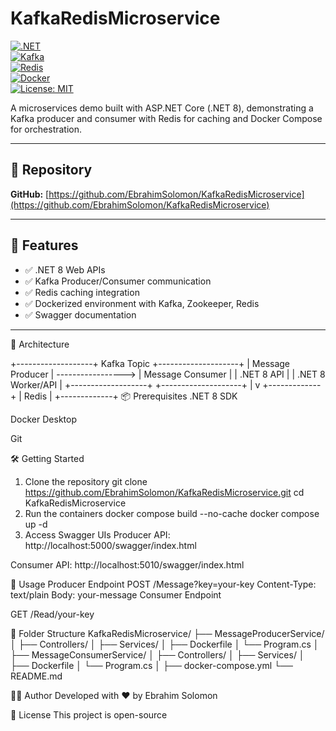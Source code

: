 # KafkaRedisMicroservice

[![.NET](https://img.shields.io/badge/.NET-8.0-blue?logo=dotnet)](https://dotnet.microsoft.com/)  
[![Kafka](https://img.shields.io/badge/Kafka-Confluent%207.6.1-231F20?logo=apachekafka)](https://www.confluent.io/)  
[![Redis](https://img.shields.io/badge/Redis-7.2--alpine-DC382D?logo=redis)](https://hub.docker.com/_/redis)  
[![Docker](https://img.shields.io/badge/Docker-Compose-blue?logo=docker)](https://www.docker.com/products/docker-desktop)  
[![License: MIT](https://img.shields.io/badge/License-MIT-yellow.svg)](https://opensource.org/licenses/MIT)

A microservices demo built with ASP.NET Core (.NET 8), demonstrating a Kafka producer and consumer with Redis for caching and Docker Compose for orchestration.

---

## 🔗 Repository

**GitHub:** [https://github.com/EbrahimSolomon/KafkaRedisMicroservice](https://github.com/EbrahimSolomon/KafkaRedisMicroservice)

---

## 🚀 Features

- ✅ .NET 8 Web APIs
- ✅ Kafka Producer/Consumer communication
- ✅ Redis caching integration
- ✅ Dockerized environment with Kafka, Zookeeper, Redis
- ✅ Swagger documentation

---

🧱 Architecture

+-------------------+     Kafka Topic     +--------------------+
| Message Producer  |  -----------------> | Message Consumer   |
|  .NET 8 API       |                    |  .NET 8 Worker/API |
+-------------------+                    +--------------------+
                                              |
                                              v
                                        +-------------+
                                        |   Redis     |
                                        +-------------+
📦 Prerequisites
.NET 8 SDK

Docker Desktop

Git

🛠️ Getting Started
1. Clone the repository
git clone https://github.com/EbrahimSolomon/KafkaRedisMicroservice.git
cd KafkaRedisMicroservice
2. Run the containers
docker compose build --no-cache
docker compose up -d
3. Access Swagger UIs
Producer API: http://localhost:5000/swagger/index.html

Consumer API: http://localhost:5010/swagger/index.html

🔧 Usage
Producer Endpoint
POST /Message?key=your-key
Content-Type: text/plain
Body: your-message
Consumer Endpoint

GET /Read/your-key

📂 Folder Structure
KafkaRedisMicroservice/
├── MessageProducerService/
│   ├── Controllers/
│   ├── Services/
│   ├── Dockerfile
│   └── Program.cs
│
├── MessageConsumerService/
│   ├── Controllers/
│   ├── Services/
│   ├── Dockerfile
│   └── Program.cs
│
├── docker-compose.yml
└── README.md

🧑‍💻 Author
Developed with ❤️ by Ebrahim Solomon

📃 License
This project is open-source
